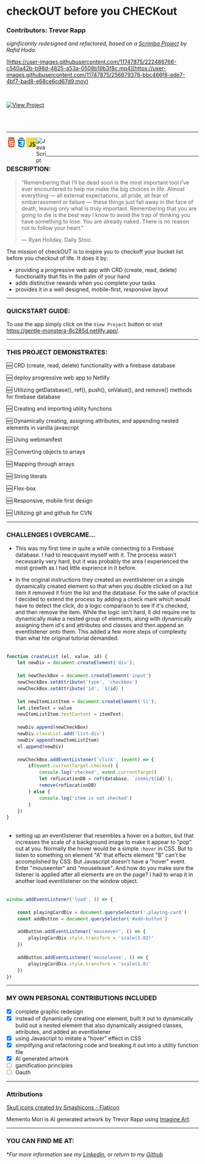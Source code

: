# checkOUT before you CHECKout

### Contributors: Trevor Rapp

*significantly redesigned and refactored, based on a [Scrimba Project](https://scrimba.com/learn/frontend/lets-build-a-mobile-app-with-firebase-coafc415fb8e007eadfa60822) by Rafid Hoda.*  

[https://user-images.githubusercontent.com/11747875/222486766-c540a42b-b98d-4825-a53a-0508b19b3f8c.mp4](https://user-images.githubusercontent.com/11747875/256679378-bbc466f8-ede7-4bf7-bad8-e68ce6cd67d9.mov)

<br>

[![View Project](https://user-images.githubusercontent.com/11747875/141830030-bb37c7b2-7c74-43fa-b705-779189b9f380.png)](https://gentle-monstera-8c285d.netlify.app/)

<br>
<br>

---

<img align="left" alt="HTML5" width="26px" src="https://raw.githubusercontent.com/github/explore/80688e429a7d4ef2fca1e82350fe8e3517d3494d/topics/html/html.png" />
<img align="left" alt="CSS3" width="26px" src="https://raw.githubusercontent.com/github/explore/80688e429a7d4ef2fca1e82350fe8e3517d3494d/topics/css/css.png" />
<img align="left" alt="JavaScript" width="26px" src="https://raw.githubusercontent.com/github/explore/80688e429a7d4ef2fca1e82350fe8e3517d3494d/topics/javascript/javascript.png" />
<img align="left" alt="JavaScript" width="26px" src="https://user-images.githubusercontent.com/11747875/256434836-f9749344-2de1-4596-ad18-60219cf88ae4.png" />
<br>

<br/>

---

### DESCRIPTION:

> “Remembering that I’ll be dead soon is the most important tool I’ve ever encountered to help me make the big choices in life. Almost everything — all external expectations, all pride, all fear of embarrassment or failure — these things just fall away in the face of death, leaving only what is truly important. Remembering that you are going to die is the best way I know to avoid the trap of thinking you have something to lose. You are already naked. There is no reason not to follow your heart.”
>
> — Ryan Holiday, Daily Stoic.

The mission of checkOUT is to inspire you to checkoff your bucket list before you checkout of life.  It does it by:

* providing a progressive web app with CRD (create, read, delete) functionality that fits in the palm of your hand
* adds distinctive rewards when you complete your tasks
* provides it in a well designed, mobile-first, responsive layout

---

### QUICKSTART GUIDE: 

To use the app simply click on the ```View Project``` button or visit https://gentle-monstera-8c285d.netlify.app/. 

---

### THIS PROJECT DEMONSTRATES:

🆕 CRD (create, read, delete) functionality with a firebase database

🆕 deploy progressive web app to Netlify

🆕 Utilizing getDatabase(), ref(), push(), onValue(), and remove() methods for firebase database

🆕 Creating and importing utility functions

🆕 Dynamically creating, assigning attributes, and appending nested elements in vanilla javascript

🆕 Using webmanifest

🆕 Converting objects to arrays

🆕 Mapping through arrays

🆕 String literals 

🆕 Flex-box

🆕 Responsive, mobile first design

🆕 Utilizing git and github for CVN

---

### CHALLENGES I OVERCAME...

* This was my first time in quite a while connecting to a Firebase database.  I had to reacquaint myself with it.  The process wasn't necessarily very hard, but it was probably the area I experienced the most growth as I had little exprience in it before.

* In the original instructions they created an eventlistener on a single dynamically created element so that when you double clicked on a list item it removed it from the list and the database.  For the sake of practice I decided to extend the process by adding a check mark which would have to detect the click, do a logic comparison to see if it's checked, and then remove the item.  While the logic isn't hard, it did require me to dynamically make a nested group of elements, along with dynamically assigning them id's and attributes and classes and then append an eventlistener onto them.  This added a few more steps of complexity than what hte original tutorial demanded.

```javascript  

function createList (el, value, id) {
    let newDiv = document.createElement('div');

    let newCheckBox = document.createElement('input')
    newCheckBox.setAttribute('type', 'checkbox')
    newCheckBox.setAttribute('id', `${id}`)

    let newItemListItem = document.createElement('li');
    let itemText = value
    newItemListItem.textContent = itemText;

    newDiv.append(newCheckBox)
    newDiv.classList.add('list-div')
    newDiv.append(newItemListItem)
    el.append(newDiv)

    newCheckBox.addEventListener('click', (event) => {
        if(event.currentTarget.checked) {
            console.log('checked', event.currentTarget)
            let refLocationDB = ref(database, `items/${id}`);
            remove(refLocationDB)
        } else {
            console.log('item is not checked')
        }
    })
}
    
```

* setting up an eventlistener that resembles a hover on a button, but that increases the scale of a background image to make it appear to "pop" out at you.  Normally the hover would be a simple ```:hover``` in CSS.  But to listen to something on element "A" that effects element "B" can't be accomplished by CSS.  But Javascript doesn't have a "hover" event.  Enter "mouseenter" and "mouseleave".  And how do you make sure the listener is applied after all elements are on the page?  I had to wrap it in another load eventlistener on the window object.

```javascript

window.addEventListener('load', () => {

    const playingCardDiv = document.querySelector('.playing-card')
    const addButton = document.querySelector('#add-button')

    addButton.addEventListener('mouseover', () => {
        playingCardDiv.style.transform = 'scale(1.02)'
    })

    addButton.addEventListener('mouseleave', () => {
        playingCardDiv.style.transform = 'scale(1.0)'
    })
})

```

---

### MY OWN PERSONAL CONTRIBUTIONS INCLUDED 

- [X] complete graphic redesign
- [X] instead of dynamically creating one element, built it out to dynamically build out a nested element that also dynamically assigned classes, attributes, and added an eventlistener
- [X] using Javascript to imitate a "hover" effect in CSS
- [X] simplifying and refactoring code and breaking it out into a utility function file
- [X] AI generated artwork
- [ ] gamification principles
- [ ] Oauth

---

### Attributions

<a href="https://www.flaticon.com/free-icons/skull" title="skull icons">Skull icons created by Smashicons - Flaticon</a>

Memento Mori is AI generated artwork by Trevor Rapp using <a href="https://www.imagine.art/">Imagine Art</a>.

---

### YOU CAN FIND ME AT:

\**For more information see my [LinkedIn](https://www.linkedin.com/in/trevor-rapp-042a1037), or return to my [Github](https://github.com/trrapp12)*


